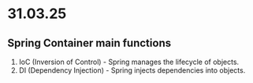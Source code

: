 # 31.03.25
## Spring Container main functions
1. IoC (Inversion of Control) - Spring manages the lifecycle of objects.
2. DI (Dependency Injection) - Spring injects dependencies into objects.